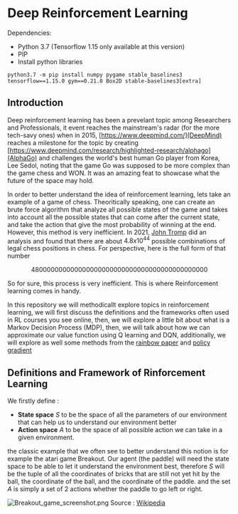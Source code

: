 # Deep Reinforcement Learning 

Dependencies: 
- Python 3.7 (Tensorflow 1.15 only available at this version)
- PIP
- Install python libraries
```
python3.7 -m pip install numpy pygame stable_baselines3 tensorflow==1.15.0 gym==0.21.0 Box2D stable-baselines3[extra]
```

## Introduction 

Deep reinforcement learning has been a prevelant topic among Researchers and Professionals, it event reaches the mainstream's radar (for the more tech-savy ones) when in 2015, [https://www.deepmind.com/](DeepMind) reaches a milestone for the topic by creating [https://www.deepmind.com/research/highlighted-research/alphago](AlphaGo) and challenges the world's best human Go player from Korea, Lee Sedol, noting that the game Go was supposed to be more complex than the game chess and WON. It was an amazing feat to showcase what the future of the space may hold.

In order to better understand the idea of reinforcement learning, lets take an example of a game of chess. Theoritically speaking, one can create an brute force algorithm that analyze all possible states of the game and takes into account all the possible states that can come after the current state, and take the action that give the most probability of winning at the end. However, this method is very inefficient. In 2021, [John Tromp](https://github.com/tromp/ChessPositionRanking) did an analysis and found that there are about $4.8 x 10^{44}$ possible combinations of legal chess positions in chess. For perspective, here is the full form of that number

$$480000000000000000000000000000000000000000000$$

So for sure, this process is very inefficient. This is where Reinforcement learning comes in handy.

In this repository we will methodicallt explore topics in reinforcement learning, we will first discuss the definitions and the frameworks often used in RL courses you see online, then, we will explore a little bit about what is a Markov Decision Process (MDP), then, we will talk about how we can approximate our value function using Q learning and DQN, additionally, we will explore as well some methods from the [rainbow paper](https://arxiv.org/pdf/1710.02298.pdf) and [policy gradient](https://www.davidsilver.uk/wp-content/uploads/2020/03/pg.pdf)

## Definitions and  Framework of Rinforcement Learning

We firstly define :
- **State space** $S$ to be the space of all the parameters of our environment that can help us to understand our environment better
- **Action space** $A$ to be the space of all possible action we can take in a given environment. 

the classic example that we often see to better understand this notion is for example the atari game Breakout. Our agent (the paddle) will need the state space to be able to let it understand the environment best, therefore $S$ will be the tuple of all the coordinates of bricks that are still not yet hit by the ball, the coordinate of the ball, and the coordinate of the paddle. and the set $A$ is simply a set of 2 actions whether the paddle to go left or right.

![Breakout_game_screenshot.png](attachment:Breakout_game_screenshot.png)
Source : [Wikipedia](https://en.wikipedia.org/wiki/Breakout_(video_game))